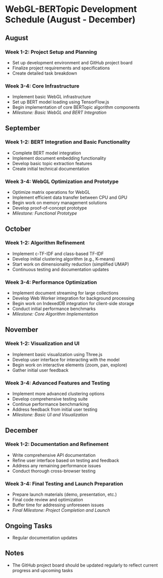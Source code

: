 # WebGL-BERTopic Development Schedule (August - December)

## August
### Week 1-2: Project Setup and Planning
- Set up development environment and GitHub project board
- Finalize project requirements and specifications
- Create detailed task breakdown

### Week 3-4: Core Infrastructure
- Implement basic WebGL infrastructure
- Set up BERT model loading using TensorFlow.js
- Begin implementation of core BERTopic algorithm components
- *Milestone: Basic WebGL and BERT Integration*

## September
### Week 1-2: BERT Integration and Basic Functionality
- Complete BERT model integration
- Implement document embedding functionality
- Develop basic topic extraction features
- Create initial technical documentation

### Week 3-4: WebGL Optimization and Prototype
- Optimize matrix operations for WebGL
- Implement efficient data transfer between CPU and GPU
- Begin work on memory management solutions
- Develop proof-of-concept prototype
- *Milestone: Functional Prototype*

## October
### Week 1-2: Algorithm Refinement
- Implement c-TF-IDF and class-based TF-IDF
- Develop initial clustering algorithm (e.g., K-means)
- Start work on dimensionality reduction (simplified UMAP)
- Continuous testing and documentation updates

### Week 3-4: Performance Optimization
- Implement document streaming for large collections
- Develop Web Worker integration for background processing
- Begin work on IndexedDB integration for client-side storage
- Conduct initial performance benchmarks
- *Milestone: Core Algorithm Implementation*

## November
### Week 1-2: Visualization and UI
- Implement basic visualization using Three.js
- Develop user interface for interacting with the model
- Begin work on interactive elements (zoom, pan, explore)
- Gather initial user feedback

### Week 3-4: Advanced Features and Testing
- Implement more advanced clustering options
- Develop comprehensive testing suite
- Continue performance benchmarking
- Address feedback from initial user testing
- *Milestone: Basic UI and Visualization*

## December
### Week 1-2: Documentation and Refinement
- Write comprehensive API documentation
- Refine user interface based on testing and feedback
- Address any remaining performance issues
- Conduct thorough cross-browser testing

### Week 3-4: Final Testing and Launch Preparation
- Prepare launch materials (demo, presentation, etc.)
- Final code review and optimization
- Buffer time for addressing unforeseen issues
- *Final Milestone: Project Completion and Launch*

## Ongoing Tasks
- Regular documentation updates


## Notes
- The GitHub project board should be updated regularly to reflect current progress and upcoming tasks
